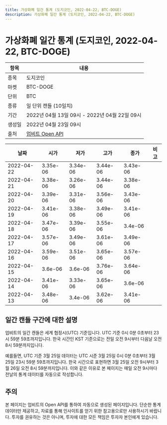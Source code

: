 ```yaml
---
title: 가상화폐 일간 통계 (도지코인, 2022-04-22, BTC-DOGE)
description: 가상화폐 일간 통계 (도지코인, 2022-04-22, BTC-DOGE)
---
```



가상화폐 일간 통계 (도지코인, 2022-04-22, BTC-DOGE)
===

|항목|내용|
|--|--|
|종목|도지코인|
|마켓|BTC-DOGE|
|단위|BTC|
|종류|일 단위 캔들 (10일치)|
|기간|2022년 04월 13일 09시 - 2022년 04월 22일 09시|
|생성일|2022년 04월 23일 09시|
|출처|[업비트 Open API](https://docs.upbit.com)|


|날짜|시가|저가|고가|종가|비고|
|--|--|--|--|--|--|
|2022-04-22|3.35e-06|3.34e-06|3.44e-06|3.43e-06|    |
|2022-04-21|3.38e-06|3.26e-06|3.44e-06|3.38e-06|    |
|2022-04-20|3.39e-06|3.31e-06|3.56e-06|3.43e-06|    |
|2022-04-19|3.41e-06|3.38e-06|3.49e-06|3.41e-06|    |
|2022-04-18|3.47e-06|3.39e-06|3.55e-06|3.4e-06|    |
|2022-04-17|3.57e-06|3.49e-06|3.61e-06|3.49e-06|    |
|2022-04-16|3.59e-06|3.51e-06|3.65e-06|3.57e-06|    |
|2022-04-15|3.6e-06|3.6e-06|3.76e-06|3.64e-06|    |
|2022-04-14|3.41e-06|3.33e-06|3.65e-06|3.6e-06|    |
|2022-04-13|3.48e-06|3.4e-06|3.62e-06|3.41e-06|    |


일간 캔들 구간에 대한 설명
---


업비트의 일간 캔들은 세계 협정시(UTC) 기준입니다. 
UTC 기준 0시 0분 0초부터 23시 59분 59초까지입니다. 
한국 시간인 KST 기준으로는 전일 오전 9시부터 다음날 오전 8시 59분까지입니다. 


예를들면, UTC 기준 3월 25일 데이터는 UTC 시준 3월 25일 0시 0분 0초부터 3월 25일 23시 59분 59초까지입니다. 
한국 시간으로 표현하면 3월 25일 오전 9시부터 3월 26일 오전 8시 59분까지입니다. 
이와 같은 이유로 본 페이지는 매일 오전 9시마다 전날의 통계 데이터를 자동으로 작성합니다. 


주의
---


본 페이지는 업비트의 Open API를 통하여 자동으로 생성된 페이지입니다. 
단순한 통계 데이터만 제공하고, 자료를 통해 인사이트를 얻기 위한 참고용으로만 사용하시기 바랍니다. 
투자를 권유하는 것은 아니며, 투자에 대한 모든 책임은 투자자 본인에게 있습니다. 

